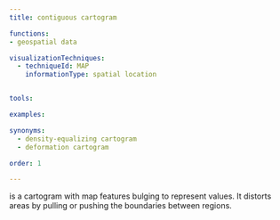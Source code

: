```yaml
---
title: contiguous cartogram

functions:
- geospatial data

visualizationTechniques:
  - techniqueId: MAP
    informationType: spatial location


tools:

examples:

synonyms:
  - density-equalizing cartogram
  - deformation cartogram

order: 1

---
```


is a cartogram with map features bulging to represent values. It distorts areas by pulling or pushing the boundaries between regions. 


<!--more-->
